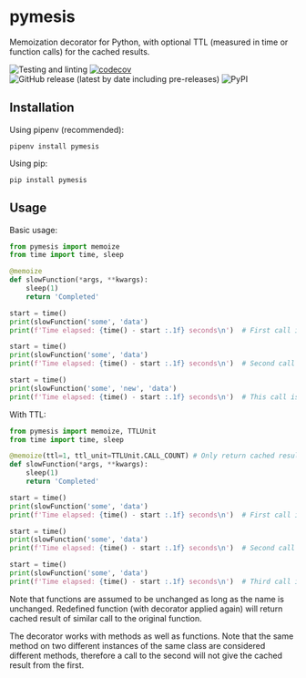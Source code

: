 # pymesis
Memoization decorator for Python, with optional TTL (measured in time or function calls) for the cached results.

![Testing and linting](https://github.com/danhje/pymesis/workflows/Test%20And%20Lint/badge.svg)
[![codecov](https://codecov.io/gh/danhje/pymesis/branch/master/graph/badge.svg)](https://codecov.io/gh/danhje/pymesis)
![GitHub release (latest by date including pre-releases)](https://img.shields.io/github/v/release/danhje/pymesis?include_prereleases)
![PyPI](https://img.shields.io/pypi/v/pymesis)


## Installation

Using pipenv (recommended):

```shell
pipenv install pymesis
```

Using pip:

```shell
pip install pymesis
```


## Usage

Basic usage:

```python
from pymesis import memoize
from time import time, sleep

@memoize
def slowFunction(*args, **kwargs):
    sleep(1)
    return 'Completed'

start = time()
print(slowFunction('some', 'data')
print(f'Time elapsed: {time() - start :.1f} seconds\n')  # First call is slow

start = time()
print(slowFunction('some', 'data')
print(f'Time elapsed: {time() - start :.1f} seconds\n')  # Second call is fast, as data is cached

start = time()
print(slowFunction('some', 'new', 'data')
print(f'Time elapsed: {time() - start :.1f} seconds\n')  # This call is slow, as attributes have changed
```

With TTL:

```python
from pymesis import memoize, TTLUnit
from time import time, sleep

@memoize(ttl=1, ttl_unit=TTLUnit.CALL_COUNT) # Only return cached result once, then go back to calling flowFunction
def slowFunction(*args, **kwargs):
    sleep(1)
    return 'Completed'

start = time()
print(slowFunction('some', 'data')
print(f'Time elapsed: {time() - start :.1f} seconds\n')  # First call is slow

start = time()
print(slowFunction('some', 'data')
print(f'Time elapsed: {time() - start :.1f} seconds\n')  # Second call is fast

start = time()
print(slowFunction('some', 'data')
print(f'Time elapsed: {time() - start :.1f} seconds\n')  # Third call is slow, as cache has expired (TTL=1).
```

Note that functions are assumed to be unchanged as long as the name is unchanged. Redefined function (with decorator applied again) will return cached result of similar call to the original function.

The decorator works with methods as well as functions. Note that the same method on two different instances of the same class are considered different methods, therefore a call to the second will not give the cached result from the first. 

<!--
TODO:

How it works

Build status
-->
